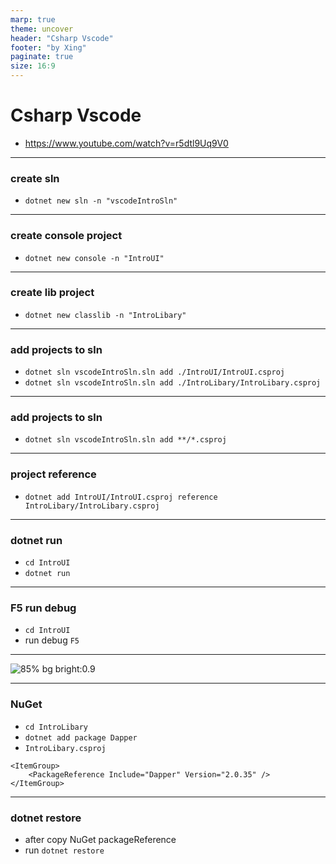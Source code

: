 ```yaml
---
marp: true
theme: uncover
header: "Csharp Vscode"
footer: "by Xing"
paginate: true
size: 16:9
---
```


<!--
_backgroundColor: grey
_color: white
-->

# Csharp Vscode

- https://www.youtube.com/watch?v=r5dtl9Uq9V0

---

### create sln

- `dotnet new sln -n "vscodeIntroSln"`

---

### create console project

- `dotnet new console -n "IntroUI"`

---

### create lib project

- `dotnet new classlib -n "IntroLibary"`

---

### add projects to sln

- `dotnet sln vscodeIntroSln.sln add ./IntroUI/IntroUI.csproj`
- `dotnet sln vscodeIntroSln.sln add ./IntroLibary/IntroLibary.csproj`

---

### add projects to sln

- `dotnet sln vscodeIntroSln.sln add **/*.csproj`

---

### project reference

- `dotnet add IntroUI/IntroUI.csproj reference IntroLibary/IntroLibary.csproj`

---

### dotnet run

- `cd IntroUI`
- `dotnet run`

---

### F5 run debug

- `cd IntroUI`
- run debug `F5`

---

<!--
_backgroundColor: grey
_color: white
-->

![85% bg bright:0.9](debug.png)

---

### NuGet

- `cd IntroLibary`
- `dotnet add package Dapper`
- `IntroLibary.csproj`

```
<ItemGroup>
    <PackageReference Include="Dapper" Version="2.0.35" />
</ItemGroup>
```

---

### dotnet restore

- after copy NuGet packageReference
- run `dotnet restore`
